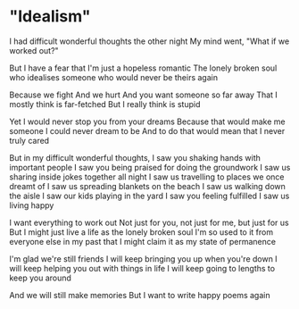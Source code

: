 # "Idealism"

I had difficult wonderful thoughts the other night
My mind went, "What if we worked out?"

But I have a fear that I'm just a hopeless romantic
The lonely broken soul who idealises someone
who would never be theirs again

Because we fight
And we hurt
And you want someone so far away
That I mostly think is far-fetched
But I really think is stupid

Yet I would never stop you from your dreams
Because that would make me someone
I could never dream to be
And to do that would mean that I never truly cared

But in my difficult wonderful thoughts,
I saw you shaking hands with important people
I saw you being praised for doing the groundwork
I saw us sharing inside jokes together all night
I saw us travelling to places we once dreamt of
I saw us spreading blankets on the beach
I saw us walking down the aisle
I saw our kids playing in the yard
I saw you feeling fulfilled
I saw us living happy

I want everything to work out
Not just for you, not just for me, but just for us
But I might just live a life as the lonely broken soul
I'm so used to it from everyone else in my past
that I might claim it as my state of permanence

I'm glad we're still friends
I will keep bringing you up when you're down
I will keep helping you out with things in life
I will keep going to lengths to keep you around

And we will still make memories
But I want to write happy poems again
